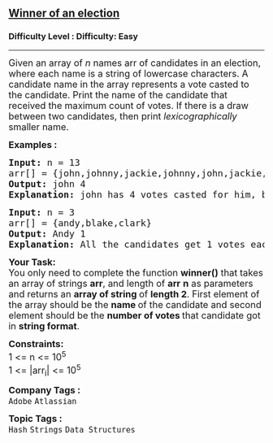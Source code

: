 <h2><a href="https://www.geeksforgeeks.org/problems/winner-of-an-election-where-votes-are-represented-as-candidate-names-1587115621/1?page=4&category=Arrays,Strings,STL,Binary%20Search,Map,set,Kadane&difficulty=Easy&sortBy=submissions">Winner of an election</a></h2><h3>Difficulty Level : Difficulty: Easy</h3><hr><div class="problems_problem_content__Xm_eO"><p><span style="font-size: 18px;">Given an array of <em>n </em>names arr of candidates in an election, where each name is </span><span style="font-size: 18px;">a string of lowercase characters</span><span style="font-size: 18px;">. A candidate name in the array represents a vote casted to the candidate. Print the name of the candidate that received the maximum count of votes. If there is a draw between two candidates, then print <em>lexicographically </em>smaller name.</span></p>
<p><span style="font-size: 18px;"><strong>Examples :<br></strong></span></p>
<pre><span style="font-size: 18px;"><strong>Input: </strong>n = 13
arr[] = {john,johnny,jackie,johnny,john,jackie,jamie,jamie,john,johnny,jamie,johnny,john}
<strong>Output: </strong>john 4<strong>
Explanation: </strong>john has 4 votes casted for him, but so does johnny. john is lexicographically smaller, so we print john and the votes he received.</span></pre>
<pre><span style="font-size: 18px;"><strong>Input: </strong>n = 3
arr[] = {andy,blake,clark}
<strong>Output: </strong>Andy 1<strong>
Explanation: </strong>All the candidates get 1 votes each. We print andy as it is lexicographically smaller.</span>
</pre>
<p><span style="font-size: 18px;"><strong>Your Task:</strong><br>You only need to complete the function&nbsp;<strong>winner()</strong>&nbsp;that takes an array of strings&nbsp;<strong>arr</strong>, and length of <strong>arr</strong>&nbsp;<strong>n</strong> as parameters and returns an <strong>array of string </strong>of <strong>length 2</strong>. First element of the array should be the <strong>name </strong>of the candidate and second element should be the <strong>number of votes </strong>that candidate got in <strong>string format</strong>.</span></p>
<p><span style="font-size: 18px;"><strong>Constraints:</strong><br>1 &lt;= n&nbsp;&lt;= 10<sup>5<br></sup></span><span style="font-size: 18px;">1 &lt;= |arr<sub>i</sub>| &lt;= 10<sup>5</sup></span></p></div><p><span style=font-size:18px><strong>Company Tags : </strong><br><code>Adobe</code>&nbsp;<code>Atlassian</code>&nbsp;<br><p><span style=font-size:18px><strong>Topic Tags : </strong><br><code>Hash</code>&nbsp;<code>Strings</code>&nbsp;<code>Data Structures</code>&nbsp;